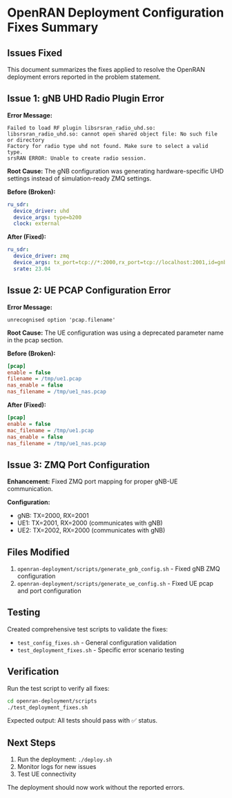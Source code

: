# OpenRAN Deployment Configuration Fixes Summary

## Issues Fixed

This document summarizes the fixes applied to resolve the OpenRAN deployment errors reported in the problem statement.

## Issue 1: gNB UHD Radio Plugin Error

**Error Message:**
```
Failed to load RF plugin libsrsran_radio_uhd.so: libsrsran_radio_uhd.so: cannot open shared object file: No such file or directory
Factory for radio type uhd not found. Make sure to select a valid type.
srsRAN ERROR: Unable to create radio session.
```

**Root Cause:** The gNB configuration was generating hardware-specific UHD settings instead of simulation-ready ZMQ settings.

**Before (Broken):**
```yaml
ru_sdr:
  device_driver: uhd
  device_args: type=b200
  clock: external
```

**After (Fixed):**
```yaml
ru_sdr:
  device_driver: zmq
  device_args: tx_port=tcp://*:2000,rx_port=tcp://localhost:2001,id=gnb,base_srate=23.04e6
  srate: 23.04
```

## Issue 2: UE PCAP Configuration Error

**Error Message:**
```
unrecognised option 'pcap.filename'
```

**Root Cause:** The UE configuration was using a deprecated parameter name in the pcap section.

**Before (Broken):**
```ini
[pcap]
enable = false
filename = /tmp/ue1.pcap
nas_enable = false
nas_filename = /tmp/ue1_nas.pcap
```

**After (Fixed):**
```ini
[pcap]
enable = false
mac_filename = /tmp/ue1.pcap
nas_enable = false
nas_filename = /tmp/ue1_nas.pcap
```

## Issue 3: ZMQ Port Configuration

**Enhancement:** Fixed ZMQ port mapping for proper gNB-UE communication.

**Configuration:**
- gNB: TX=2000, RX=2001
- UE1: TX=2001, RX=2000 (communicates with gNB)
- UE2: TX=2002, RX=2000 (communicates with gNB)

## Files Modified

1. `openran-deployment/scripts/generate_gnb_config.sh` - Fixed gNB ZMQ configuration
2. `openran-deployment/scripts/generate_ue_config.sh` - Fixed UE pcap and port configuration

## Testing

Created comprehensive test scripts to validate the fixes:
- `test_config_fixes.sh` - General configuration validation
- `test_deployment_fixes.sh` - Specific error scenario testing

## Verification

Run the test script to verify all fixes:
```bash
cd openran-deployment/scripts
./test_deployment_fixes.sh
```

Expected output: All tests should pass with ✅ status.

## Next Steps

1. Run the deployment: `./deploy.sh`
2. Monitor logs for new issues
3. Test UE connectivity

The deployment should now work without the reported errors.